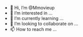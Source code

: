 - 👋 Hi, I’m @Mmovieup
- 👀 I’m interested in ...
- 🌱 I’m currently learning ...
- 💞️ I’m looking to collaborate on ...
- 📫 How to reach me ...

<!---
Mmovieup/Mmovieup is a ✨ special ✨ repository because its `README.md` (this file) appears on your GitHub profile.
You can click the Preview link to take a look at your changes.
--->
